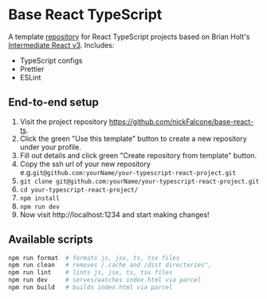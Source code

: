 # Base React TypeScript

A template [repository](https://github.com/nickFalcone/base-react-ts) for React TypeScript projects based on Brian Holt's [Intermediate React v3](https://github.com/btholt/citr-v6-project/blob/master/typescript-5/src/index.html). Includes:

- TypeScript configs
- Prettier
- ESLint

## End-to-end setup

1. Visit the project repository https://github.com/nickFalcone/base-react-ts.
2. Click the green "Use this template" button to create a new repository under your profile.
3. Fill out details and click green "Create repository from template" button.
4. Copy the ssh url of your new repository e.g.`git@github.com:yourName/your-typescript-react-project.git`
5. `git clone git@github.com:yourName/your-typescript-react-project.git`
6. `cd your-typescript-react-project/`
7. `npm install`
8. `npm run dev`
9. Now visit http://localhost:1234 and start making changes!

## Available scripts

```bash
npm run format  # formats js, jsx, ts, tsx files
npm run clean   # removes /.cache and /dist directories",
npm run lint    # lints js, jsx, ts, tsx files
npm run dev     # serves/watches index.html via parcel
npm run build   # builds index.html via parcel
```
